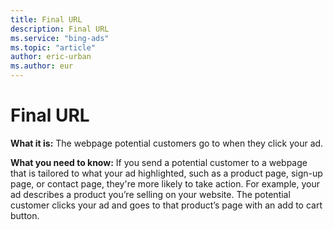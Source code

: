 ```yaml
---
title: Final URL
description: Final URL
ms.service: "bing-ads"
ms.topic: "article"
author: eric-urban
ms.author: eur
---
```


# Final URL

**What it is:** The webpage potential customers go to when they click your ad.

**What you need to know:** If you send a potential customer to a webpage that is tailored to what your ad highlighted, such as a product page, sign-up page, or contact page, they're more likely to take action. For example, your ad describes a product you’re selling on your website. The potential customer clicks your ad and goes to that product’s page with an add to cart button.


